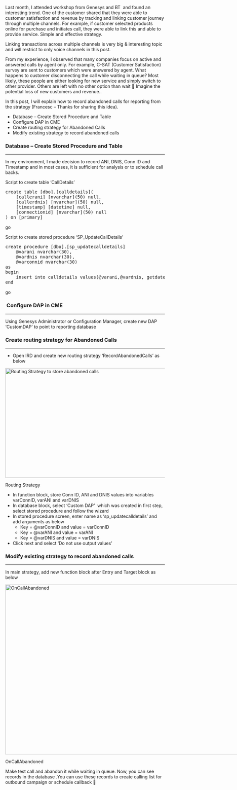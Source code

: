 
Last month, I attended workshop from Genesys and BT  and found an interesting trend. One of the customer shared that they were able to customer satisfaction and revenue by tracking and linking customer journey through multiple channels. For example, if customer selected products online for purchase and initiates call, they were able to link this and able to provide service. Simple and effective strategy.

Linking transactions across multiple channels is very big & interesting topic and will restrict to only voice channels in this post.

From my experience, I observed that many companies focus on active and answered calls by agent only. For example, C-SAT (Customer Satisfaction) survey are sent to customers which were answered by agent. What happens to customer disconnecting the call while waiting in queue? Most likely, these people are either looking for new service and simply switch to other provider. Others are left with no other option than wait 🙁 Imagine the potential loss of new customers and revenue..

In this post, I will explain how to record abandoned calls for reporting from the strategy (Francesc &#8211; Thanks for sharing this idea).

  * Database &#8211; Create Stored Procedure and Table
  * Configure DAP in CME
  * Create routing strategy for Abandoned Calls
  * Modify existing strategy to record abandoned calls

### Database &#8211; Create Stored Procedure and Table

* * *

In my environment, I made decision to record ANI, DNIS, Conn ID and Timestamp and in most cases, it is sufficient for analysis or to schedule call backs.

Script to create table &#8216;CallDetails&#8217;

<pre class="theme:monokai lang:tsql decode:true" title="calldetails">create table [dbo].[calldetails](
	[callerani] [nvarchar](50) null,
	[callerdnis] [nvarchar](50) null,
	[timestamp] [datetime] null,
	[connectionid] [nvarchar](50) null
) on [primary]

go
</pre>

Script to create stored procedure &#8216;SP_UpdateCallDetails&#8217;

<pre class="theme:monokai lang:tsql decode:true" title="sp_updatecalldetails">create procedure [dbo].[sp_updatecalldetails] 
	@varani nvarchar(30),
	@vardnis nvarchar(30),
	@varconnid nvarchar(30)
as
begin
	insert into calldetails values(@varani,@vardnis, getdate(),@varconnid)
end

go</pre>

###  Configure DAP in CME

* * *

Using Genesys Administrator or Configuration Manager, create new DAP &#8216;CustomDAP&#8217; to point to reporting database

### Create routing strategy for Abandoned Calls

* * *

  * Open IRD and create new routing strategy &#8216;RecordAbandonedCalls&#8217; as below

[<img class="size-full wp-image-4871" src="http://localhost/newlakshmikanth3/wp-content/uploads/2014/12/RoutingStrategy.png" alt="Routing Strategy to store abandoned calls" width="649" height="346" srcset="http://localhost/newlakshmikanth3/wp-content/uploads/2014/12/RoutingStrategy.png 649w, http://localhost/newlakshmikanth3/wp-content/uploads/2014/12/RoutingStrategy-300x160.png 300w" sizes="(max-width: 649px) 100vw, 649px" />](http://localhost/newlakshmikanth3/wp-content/uploads/2014/12/RoutingStrategy.png)

Routing Strategy

  * In function block, store Conn ID, ANI and DNIS values into variables varConnID, varANI and varDNIS
  * In database block, select &#8216;Custom DAP&#8217;  which was created in first step, select stored procedure and follow the wizard
  * In stored procedure screen, enter name as &#8216;sp_updatecalldetails&#8217; and add arguments as below 
      * Key = @varConnID and value = varConnID
      * Key = @varANI and value = varANI
      * Key = @varDNIS and value = varDNIS
  * Click next and select &#8216;Do not use output values&#8217;

### Modify existing strategy to record abandoned calls

* * *

In main strategy, add new function block after Entry and Target block as below

<div id="attachment_4891" style="width: 798px" class="wp-caption alignnone">
  <a href="http://localhost/newlakshmikanth3/wp-content/uploads/2014/12/FunctionProperties.png"><img aria-describedby="caption-attachment-4891" class="wp-image-4891 size-full" src="http://localhost/newlakshmikanth3/wp-content/uploads/2014/12/FunctionProperties.png" alt="OnCallAbandoned" width="788" height="536" srcset="http://localhost/newlakshmikanth3/wp-content/uploads/2014/12/FunctionProperties.png 788w, http://localhost/newlakshmikanth3/wp-content/uploads/2014/12/FunctionProperties-300x204.png 300w, http://localhost/newlakshmikanth3/wp-content/uploads/2014/12/FunctionProperties-768x522.png 768w" sizes="(max-width: 788px) 100vw, 788px" /></a>
  
  <p id="caption-attachment-4891" class="wp-caption-text">
    OnCallAbandoned
  </p>
</div>

Make test call and abandon it while waiting in queue. Now, you can see records in the database .You can use these records to create calling list for outbound campaign or schedule callback 🙂
